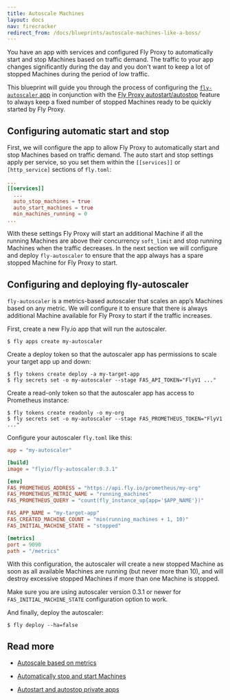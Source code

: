 ```yaml
---
title: Autoscale Machines
layout: docs
nav: firecracker
redirect_from: /docs/blueprints/autoscale-machines-like-a-boss/
---
```


You have an app with services and configured Fly Proxy to automatically start
and stop Machines based on traffic demand. The traffic to your app changes
significantly during the day and you don't want to keep a lot of stopped
Machines during the period of low traffic.

This blueprint will guide you through the process of configuring the
[`fly-autoscaler` app](/docs/launch/autoscale-by-metric/) in conjunction with 
the [Fly Proxy autostart/autostop](/docs/launch/autostart-stop/) feature to 
always keep a fixed number of stopped Machines ready to be quickly started 
by Fly Proxy.

## Configuring automatic start and stop

First, we will configure the app to allow Fly Proxy to automatically start and
stop Machines based on traffic demand. The auto start and stop settings apply
per service, so you set them within the `[[services]]` or `[http_service]`
sections of `fly.toml`:

```toml
...
[[services]]
  ...
  auto_stop_machines = true
  auto_start_machines = true
  min_machines_running = 0
...
```

With these settings Fly Proxy will start an additional Machine if all the
running Machines are above their concurrency `soft_limit` and stop running
Machines when the traffic decreases. In the next section we will configure
and deploy `fly-autoscaler` to ensure that the app always has a spare stopped
Machine for Fly Proxy to start.

## Configuring and deploying fly-autoscaler

`fly-autoscaler` is a metrics-based autoscaler that scales an app’s Machines
based on any metric. We will configure it to ensure that there is always
additional Machine available for Fly Proxy to start if the traffic increases.

First, create a new Fly.io app that will run the autoscaler.

```
$ fly apps create my-autoscaler
```

Create a deploy token so that the autoscaler app has permissions to scale your
target app up and down:

```
$ fly tokens create deploy -a my-target-app
$ fly secrets set -o my-autoscaler --stage FAS_API_TOKEN="FlyV1 ..."
```

Create a read-only token so that the autoscaler app has access to Prometheus instance:

```
$ fly tokens create readonly -o my-org
$ fly secrets set -o my-autoscaler --stage FAS_PROMETHEUS_TOKEN="FlyV1 ..."
```

Configure your autoscaler `fly.toml` like this:

```toml
app = "my-autoscaler"

[build]
image = "flyio/fly-autoscaler:0.3.1"

[env]
FAS_PROMETHEUS_ADDRESS = "https://api.fly.io/prometheus/my-org"
FAS_PROMETHEUS_METRIC_NAME = "running_machines"
FAS_PROMETHEUS_QUERY = "count(fly_instance_up{app='$APP_NAME'})"

FAS_APP_NAME = "my-target-app"
FAS_CREATED_MACHINE_COUNT = "min(running_machines + 1, 10)"
FAS_INITIAL_MACHINE_STATE = "stopped"

[metrics]
port = 9090
path = "/metrics"
```

With this configuration, the autoscaler will create a new stopped Machine as
soon as all available Machines are running (but never more than 10), and will destroy excessive stopped
Machines if more than one Machine is stopped.

Make sure you are using autoscaler version 0.3.1 or newer for
`FAS_INITIAL_MACHINE_STATE` configuration option to work.

And finally, deploy the autoscaler:

```
$ fly deploy --ha=false
```

## Read more

- [Autoscale based on metrics](https://fly.io/docs/launch/autoscale-by-metric/)

- [Automatically stop and start Machines](https://fly.io/docs/launch/autostart-stop/)

- [Autostart and autostop private apps](https://fly.io/docs/blueprints/autostart-internal-apps/)
